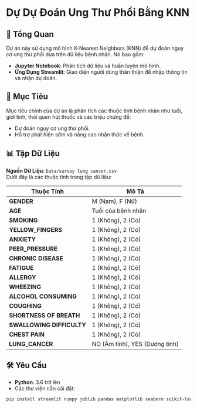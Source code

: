 # Dự Dự Đoán Ung Thư Phổi Bằng KNN

## 🌟 Tổng Quan
Dự án này sử dụng mô hình K-Nearest Neighbors (KNN) để dự đoán nguy cơ ung thư phổi dựa trên dữ liệu bệnh nhân. Nó bao gồm:

- **Jupyter Notebook**: Phân tích dữ liệu và huấn luyện mô hình.
- **Ứng Dụng Streamlit**: Giao diện người dùng thân thiện để nhập thông tin và nhận dự đoán.

## 🎯 Mục Tiêu
Mục tiêu chính của dự án là phân tích các thuộc tính bệnh nhân như tuổi, giới tính, thói quen hút thuốc và các triệu chứng để:

- Dự đoán nguy cơ ung thư phổi.
- Hỗ trợ phát hiện sớm và nâng cao nhận thức về bệnh.

## 📊 Tập Dữ Liệu

**Nguồn Dữ Liệu**: `Data/survey lung cancer.csv`  
Dưới đây là các thuộc tính trong tập dữ liệu:

| Thuộc Tính              | Mô Tả                                                              |
|-------------------------|--------------------------------------------------------------------|
| **GENDER**              | M (Nam), F (Nữ)                                                   |
| **AGE**                 | Tuổi của bệnh nhân                                                |
| **SMOKING**             | 1 (Không), 2 (Có)                                                 |
| **YELLOW_FINGERS**      | 1 (Không), 2 (Có)                                                 |
| **ANXIETY**             | 1 (Không), 2 (Có)                                                 |
| **PEER_PRESSURE**       | 1 (Không), 2 (Có)                                                 |
| **CHRONIC DISEASE**     | 1 (Không), 2 (Có)                                                 |
| **FATIGUE**             | 1 (Không), 2 (Có)                                                 |
| **ALLERGY**             | 1 (Không), 2 (Có)                                                 |
| **WHEEZING**            | 1 (Không), 2 (Có)                                                 |
| **ALCOHOL CONSUMING**   | 1 (Không), 2 (Có)                                                 |
| **COUGHING**            | 1 (Không), 2 (Có)                                                 |
| **SHORTNESS OF BREATH** | 1 (Không), 2 (Có)                                                 |
| **SWALLOWING DIFFICULTY**| 1 (Không), 2 (Có)                                                |
| **CHEST PAIN**          | 1 (Không), 2 (Có)                                                 |
| **LUNG_CANCER**         | NO (Âm tính), YES (Dương tính)                                    |

## 🛠 Yêu Cầu

- **Python**: 3.6 trở lên
- Các thư viện cần cài đặt:

```bash
pip install streamlit numpy joblib pandas matplotlib seaborn scikit-learn
